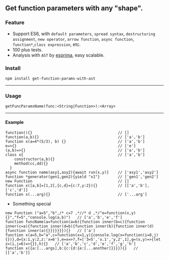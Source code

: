 ## Get function parameters with any "shape".

### Feature

 * Support ES6, with `default parameters`, `spread syntax`, `destructuring assignment`, `new operator`,
 `arrow function`, `async function`, `function*`,`class expression`, etc.
 * 100 plus tests.
 * Analysis with `AST` by [esprima](http://esprima.org/index.html), easy scalable.
 
### Install

`npm install get-function-params-with-ast`

----

### Usage

`getFuncParamsName(func:<String|Function>):<Array>`

----------

#### Example
```
function(){}                                      // []
function(a,b){}                                   // ['a','b']
function x(a=4*(5/3), b) {}                       // ['a','b']
e=>{}                                             // ['e']
(a,b)=>{}                                         // ['a','b']
class x{                                          // ['a','b']
    constructor(a,b){}
    method(cc,dd){}
  }     
async function name(asy1,asy2){await run(x,y)}    // ['asy1','asy2']
function *generator(gen1,gen2){yield "x1"}        // ['gen1','gen2']
new Function                                      // []
function x([a,b]=[1,2],{c,d}={c:7,y:2}){}         // [['a','b'],['c','d']]
function x(...arg){}                              // ['...arg']
```

* Something special
```
new Function ("a=5","b",/* c=7 ,*//* d ,*/"e=function(x,y){}","f=5","console.log(a,b)")   // ['a','b','e','f']
function funcName(a=function(a=b){function inner(b=c){function inner(c=a){function inner(d=b){function inner(b){function inner(d){function inner(a){}}}}}}}){}   // ['a']
function x(a=5,b="a",c=function(x=1,y){console.log(x=function(i=8,j){})},d={x:1,y:2,z:'x=6'},e=x=>7,f=['3=5','x.1','y,2',1],g=(x,y)=>{let z=(i,j=6)=>{}},h){}   // ['a','b','c','d','e','f','g','h']
function x({a:[...args],b:{c:{d:{e:[...another]}}}}){}   // [['a','b']]
```